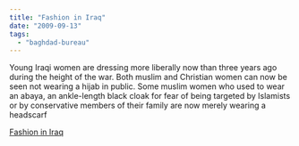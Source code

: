 ```yaml
---
title: "Fashion in Iraq"
date: "2009-09-13"
tags: 
  - "baghdad-bureau"
---
```


Young Iraqi women are dressing more liberally now than three years ago during the height of the war. Both muslim and Christian women can now be seen not wearing a hijab in public. Some muslim women who used to wear an abaya, an ankle-length black cloak for fear of being targeted by Islamists or by conservative members of their family are now merely wearing a headscarf  

  
[Fashion in Iraq](http://atwar.blogs.nytimes.com/2009/09/12/fashion-in-iraq/)
